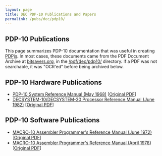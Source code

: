 ```yaml
---
layout: page
title: DEC PDP-10 Publications and Papers
permalink: /pubs/dec/pdp10/
---
```


PDP-10 Publications
-------------------

This page summarizes PDP-10 documentation that was useful in creating [PDPjs](/pubs/pdpjs/).  In most cases,
these documents came from the PDF Document Archive at [bitsavers.org](http://bitsavers.org), in the [/pdf/dec/pdp10/](http://bitsavers.org/pdf/dec/pdp10/)
directory.  If a PDF was not searchable, it was "OCR'ed" before being archived below. 

PDP-10 Hardware Publications
----------------------------

- [PDP-10 System Reference Manual (May 1968)](https://s3-us-west-2.amazonaws.com/archive.pcjs.org/pubs/dec/pdp10/ka10/DEC-10-HGAA-D_PDP-10_System_Reference_Manual_May1968.pdf) [[Original PDF](http://bitsavers.trailing-edge.com/pdf/dec/pdp10/KA10/DEC-10-HGAA-D_PDP-10_System_Reference_Manual_May1968.pdf)]
- [DECSYSTEM-10/DECSYSTEM-20 Processor Reference Manual (June 1982)](https://s3-us-west-2.amazonaws.com/archive.pcjs.org/pubs/dec/pdp10/kl10/AA-H391A-TK_DECsystem-10_DECSYSTEM-20_Processor_Reference_Jun1982.pdf) [[Original PDF](http://bitsavers.org/pdf/dec/pdp10/TOPS10_softwareNotebooks/vol05/AA-H391A-TK_DECsystem-10_DECSYSTEM-20_Processor_Reference_Jun1982.pdf)]

PDP-10 Software Publications
----------------------------

- [MACRO-10 Assembler Programmer's Reference Manual (June 1972)](https://s3-us-west-2.amazonaws.com/archive.pcjs.org/pubs/dec/pdp10/tops10/Macro_Assembler_Reference_Manual-Jun72.pdf) [[Original PDF](http://bitsavers.informatik.uni-stuttgart.de/pdf/dec/pdp10/TOPS10/1973_Assembly_Language_Handbook/02_1973AsmRef_macro.pdf)]
- [MACRO-10 Assembler Programmer's Reference Manual (April 1978)](https://s3-us-west-2.amazonaws.com/archive.pcjs.org/pubs/dec/pdp10/tops10/Macro_Assembler_Reference_Manual-Apr78.pdf) [[Original PDF](http://www.livingcomputers.org/Discover/Online-Systems/User-Documentation/Tops-10-v7-04/4_Macro_Assembler_Reference_Manual.aspx)]
